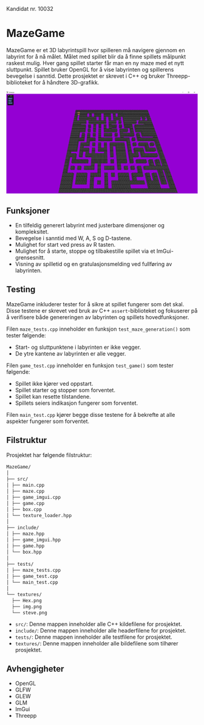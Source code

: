 
Kandidat nr. 10032

# MazeGame

MazeGame er et 3D labyrintspill hvor spilleren må navigere gjennom en labyrint for å nå målet. Målet med spillet blir da å finne spillets målpunkt raskest mulig. Hver gang spillet starter får man en ny maze med et nytt sluttpunkt. Spillet bruker OpenGL for å vise labyrinten og spillerens bevegelse i sanntid. Dette prosjektet er skrevet i C++ og bruker Threepp-biblioteket for å håndtere 3D-grafikk.


<img src="textures/img.png" width="750">

## Funksjoner

- En tilfeldig generert labyrint med justerbare dimensjoner og kompleksitet.
- Bevegelse i sanntid med W, A, S og D-tastene.
- Mulighet for start ved press av R tasten.
- Mulighet for å starte, stoppe og tilbakestille spillet via et ImGui-grensesnitt.
- Visning av spilletid og en gratulasjonsmelding ved fullføring av labyrinten.

## Testing

MazeGame inkluderer tester for å sikre at spillet fungerer som det skal. Disse testene er skrevet ved bruk av C++ `assert`-biblioteket og fokuserer på å verifisere både genereringen av labyrinten og spillets hovedfunksjoner.

Filen `maze_tests.cpp` inneholder en funksjon `test_maze_generation()` som tester følgende:

- Start- og sluttpunktene i labyrinten er ikke vegger.
- De ytre kantene av labyrinten er alle vegger.

Filen `game_test.cpp` inneholder en funksjon `test_game()` som tester følgende:

- Spillet ikke kjører ved oppstart.
- Spillet starter og stopper som forventet.
- Spillet kan resette tilstandene.
- Spillets seiers indikasjon fungerer som forventet.

Filen `main_test.cpp` kjører begge disse testene for å bekrefte at alle aspekter fungerer som forventet.

## Filstruktur
Prosjektet har følgende filstruktur:

````
MazeGame/
│
├── src/
│ ├── main.cpp
│ ├── maze.cpp
│ ├── game_imgui.cpp
│ ├── game.cpp
│ ├── box.cpp
│ └── texture_loader.hpp
│
├── include/
│ ├── maze.hpp
│ ├── game_imgui.hpp
│ ├── game.hpp
│ └── box.hpp
│
├── tests/
│ ├── maze_tests.cpp
│ ├── game_test.cpp
│ └── main_test.cpp
│
└── textures/
  ├── Hex.png
  ├── img.png
  └── steve.png
````


- `src/`: Denne mappen inneholder alle C++ kildefilene for prosjektet.
- `include/`: Denne mappen inneholder alle headerfilene for prosjektet.
- `tests/`: Denne mappen inneholder alle testfilene for prosjektet.
- `textures/`: Denne mappen inneholder alle bildefilene som tilhører prosjektet.

## Avhengigheter

- OpenGL
- GLFW
- GLEW
- GLM
- ImGui
- Threepp